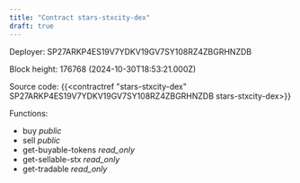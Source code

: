 ```yaml
---
title: "Contract stars-stxcity-dex"
draft: true
---
```

Deployer: SP27ARKP4ES19V7YDKV19GV7SY108RZ4ZBGRHNZDB


 



Block height: 176768 (2024-10-30T18:53:21.000Z)

Source code: {{<contractref "stars-stxcity-dex" SP27ARKP4ES19V7YDKV19GV7SY108RZ4ZBGRHNZDB stars-stxcity-dex>}}

Functions:

* buy _public_
* sell _public_
* get-buyable-tokens _read_only_
* get-sellable-stx _read_only_
* get-tradable _read_only_
